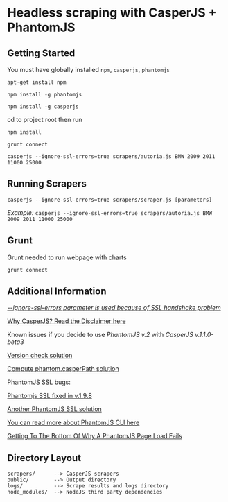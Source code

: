 # Headless scraping with CasperJS + PhantomJS


## Getting Started

You must have globally installed `npm`, `casperjs`, `phantomjs`

`apt-get install npm`

`npm install -g phantomjs`

`npm install -g casperjs`

cd to project root then run

```
npm install
```

```grunt connect```

```casperjs --ignore-ssl-errors=true scrapers/autoria.js BMW 2009 2011 11000 25000```

## Running Scrapers

`casperjs --ignore-ssl-errors=true scrapers/scraper.js [parameters]`


*Example:* `casperjs --ignore-ssl-errors=true scrapers/autoria.js BMW 2009 2011 11000 25000`


## Grunt

Grunt needed to run webpage with charts

```grunt connect```

## Additional Information 

*[--ignore-ssl-errors parameter is used because of SSL handshake problem](https://newspaint.wordpress.com/2013/04/25/getting-to-the-bottom-of-why-a-phantomjs-page-load-fails/)*

[Why CasperJS? Read the Disclaimer here](http://stackoverflow.com/a/11228457)

Known issues if you decide to use *PhantomJS v.2* with *CasperJS v.1.1.0-beta3* 

[Version check solution](http://stackoverflow.com/questions/28656768/issues-running-casperjs-with-phantomjs2-0-0-on-mac-yosemite)

[Compute phantom.casperPath solution](https://github.com/n1k0/casperjs/issues/1150)

PhantomJS SSL bugs:

[Phantomjs SSL fixed in v.1.9.8](http://stackoverflow.com/questions/28174204/java-phantomjs-and-selenium-ignore-ssl-errors)

[Another PhantomJS SSL solution](http://stackoverflow.com/questions/12021578/phantomjs-failing-to-open-https-site)

[You can read more about PhantomJS CLI here](http://phantomjs.org/api/command-line.html)

[Getting To The Bottom Of Why A PhantomJS Page Load Fails](https://newspaint.wordpress.com/2013/04/25/getting-to-the-bottom-of-why-a-phantomjs-page-load-fails/)

## Directory Layout

```
scrapers/      --> CasperJS scrapers
public/        --> Output directory
logs/          --> Scrape results and logs directory
node_modules/  --> NodeJS third party dependencies
```
